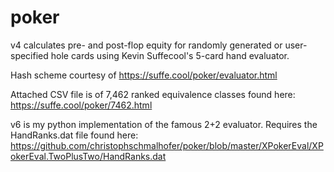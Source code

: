 # poker
v4 calculates pre- and post-flop equity for randomly generated or user-specified hole cards using Kevin Suffecool's 5-card hand evaluator.

Hash scheme courtesy of https://suffe.cool/poker/evaluator.html

Attached CSV file is of 7,462 ranked equivalence classes found here: https://suffe.cool/poker/7462.html

v6 is my python implementation of the famous 2+2 evaluator. Requires the HandRanks.dat file found here: https://github.com/christophschmalhofer/poker/blob/master/XPokerEval/XPokerEval.TwoPlusTwo/HandRanks.dat
